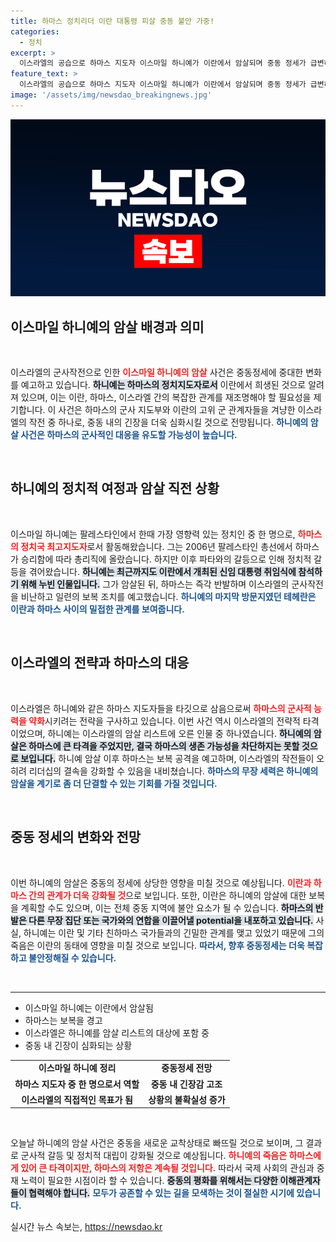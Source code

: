 ```yaml
---
title: 하마스 정치리더 이란 대통령 피살 중동 불안 가중!
categories:
  - 정치
excerpt: >
  이스라엘의 공습으로 하마스 지도자 이스마일 하니예가 이란에서 암살되며 중동 정세가 급변하고 있다. 하니예의 사망은 하마스에 큰 타격을 주지만 조직의 와해 가능성은 낮다는 분석이 제기됐다. 이란과 하마스의 복수 선언으로 인해 긴장감이 고조되고 있다.
feature_text: >
  이스라엘의 공습으로 하마스 지도자 이스마일 하니예가 이란에서 암살되며 중동 정세가 급변하고 있다. 하니예의 사망은 하마스에 큰 타격을 주지만 조직의 와해 가능성은 낮다는 분석이 제기됐다. 이란과 하마스의 복수 선언으로 인해 긴장감이 고조되고 있다.
image: '/assets/img/newsdao_breakingnews.jpg'
---
```


<p><img src="/assets/img/newsdao_breakingnews.jpg" alt="implanttips 속보" /></p>

<h2 data-ke-size="size26">이스마일 하니예의 암살 배경과 의미</h2>

<p data-ke-size="size16">&nbsp;</p> 

<p>이스라엘의 군사작전으로 인한 <b><span style="color: #ee2323;">이스마일 하니예의 암살</span></b> 사건은 중동정세에 중대한 변화를 예고하고 있습니다. <b><span style="background-color: #21538527;">하니예는 하마스의 정치지도자로서</span></b> 이란에서 희생된 것으로 알려져 있으며, 이는 이란, 하마스, 이스라엘 간의 복잡한 관계를 재조명해야 할 필요성을 제기합니다. 이 사건은 하마스의 군사 지도부와 이란의 고위 군 관계자들을 겨냥한 이스라엘의 작전 중 하나로, 중동 내의 긴장을 더욱 심화시킬 것으로 전망됩니다. <b><span style="color: #1a5490;">하니예의 암살 사건은 하마스의 군사적인 대응을 유도할 가능성이 높습니다.</span></b></p>

<p data-ke-size="size16">&nbsp;</p> 

<h2 data-ke-size="size26">하니예의 정치적 여정과 암살 직전 상황</h2>

<p data-ke-size="size16">&nbsp;</p> 

<p>이스마일 하니예는 팔레스타인에서 한때 가장 영향력 있는 정치인 중 한 명으로, <b><span style="color: #ee2323;">하마스의 정치국 최고지도자</span></b>로서 활동해왔습니다. 그는 2006년 팔레스타인 총선에서 하마스가 승리함에 따라 총리직에 올랐습니다. 하지만 이후 파타와의 갈등으로 인해 정치적 갈등을 겪어왔습니다. <b><span style="background-color: #21538527;">하니예는 최근까지도 이란에서 개최된 <b>신임 대통령 취임식에 참석</b>하기 위해 누빈 인물입니다.</span></b>  그가 암살된 뒤, 하마스는 즉각 반발하며 이스라엘의 군사작전을 비난하고 일련의 보복 조치를 예고했습니다. <b><span style="color: #1a5490;">하니예의 마지막 방문지였던 테헤란은 이란과 하마스 사이의 밀접한 관계를 보여줍니다.</span></b></p>

<p data-ke-size="size16">&nbsp;</p> 

<h2 data-ke-size="size26">이스라엘의 전략과 하마스의 대응</h2>

<p data-ke-size="size16">&nbsp;</p> 

<p>이스라엘은 하니예와 같은 하마스 지도자들을 타깃으로 삼음으로써 <b><span style="color: #ee2323;">하마스의 군사적 능력을 약화</span></b>시키려는 전략을 구사하고 있습니다. 이번 사건 역시 이스라엘의 전략적 타격이었으며, 하니예는 이스라엘의 암살 리스트에 오른 인물 중 하나였습니다. <b><span style="background-color: #21538527;">하니예의 암살은 하마스에 큰 타격을 주었지만, 결국 하마스의 생존 가능성을 차단하지는 못할 것으로 보입니다.</span></b> 하니예 암살 이후 하마스는 보복 공격을 예고하며, 이스라엘의 작전들이 오히려 리더십의 결속을 강화할 수 있음을 내비쳤습니다. <b><span style="color: #1a5490;">하마스의 무장 세력은 하니예의 암살을 계기로 좀 더 단결할 수 있는 기회를 가질 것입니다.</span></b></p>

<p data-ke-size="size16">&nbsp;</p> 

<h2 data-ke-size="size26">중동 정세의 변화와 전망</h2>

<p data-ke-size="size16">&nbsp;</p> 

<p>이번 하니예의 암살은 중동의 정세에 상당한 영향을 미칠 것으로 예상됩니다. <b><span style="color: #ee2323;">이란과 하마스 간의 관계가 더욱 강화될 것</span></b>으로 보입니다. 또한, 이란은 하니예의 암살에 대한 보복을 계획할 수도 있으며, 이는 전체 중동 지역에 불안 요소가 될 수 있습니다. <b><span style="background-color: #21538527;">하마스의 반발은 다른 무장 집단 또는 국가와의 연합을 이끌어낼 potential을 내포하고 있습니다.</span></b> 사실, 하니예는 이란 및 기타 친하마스 국가들과의 긴밀한 관계를 맺고 있었기 때문에 그의 죽음은 이란의 동태에 영향을 미칠 것으로 보입니다. <b><span style="color: #1a5490;">따라서, 향후 중동정세는 더욱 복잡하고 불안정해질 수 있습니다.</span></b></p>

<p data-ke-size="size16">&nbsp;</p> 

<hr>

<ul>
<li>이스마일 하니예는 이란에서 암살됨</li>
<li>하마스는 보복을 경고</li>
<li>이스라엘은 하니예를 암살 리스트의 대상에 포함 중</li>
<li>중동 내 긴장이 심화되는 상황</li>
</ul>

<table>
<tr>
<td style="text-align: center; height: 17px;"><b>이스마일 하니예 정리</b></td>
<td style="text-align: center; height: 17px;"><b>중동정세 전망</b></td>
</tr>
<tr>
<td style="text-align: center; height: 17px;"><b>하마스 지도자 중 한 명으로서 역할</b></td>
<td style="text-align: center; height: 17px;"><b>중동 내 긴장감 고조</b></td>
</tr>
<tr>
<td style="text-align: center; height: 17px;"><b>이스라엘의 직접적인 목표가 됨</b></td>
<td style="text-align: center; height: 17px;"><b>상황의 불확실성 증가</b></td>
</tr>
</table>

<p data-ke-size="size16">&nbsp;</p> 

<p>오늘날 하니예의 암살 사건은 중동을 새로운 교착상태로 빠뜨릴 것으로 보이며, 그 결과로 군사적 갈등 및 정치적 대립이 강화될 것으로 예상됩니다. <b><span style="color: #ee2323;">하니예의 죽음은 하마스에게 있어 큰 타격이지만, 하마스의 저항은 계속될 것입니다.</span></b> 따라서 국제 사회의 관심과 중재 노력이 필요한 시점이라 할 수 있습니다. <b><span style="background-color: #21538527;">중동의 평화를 위해서는 다양한 이해관계자들이 협력해야 합니다.</span></b> <b><span style="color: #1a5490;">모두가 공존할 수 있는 길을 모색하는 것이 절실한 시기에 있습니다.</span></b></p>
실시간 뉴스 속보는, <a href="https://newsdao.kr" rel="dofollow">https://newsdao.kr</a>


